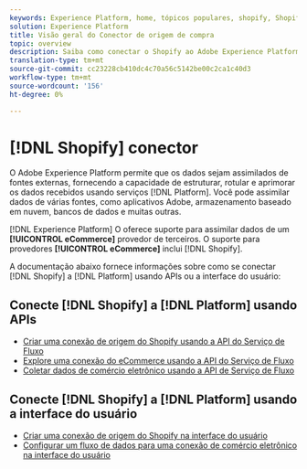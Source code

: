 ```yaml
---
keywords: Experience Platform, home, tópicos populares, shopify, Shopify;
solution: Experience Platform
title: Visão geral do Conector de origem de compra
topic: overview
description: Saiba como conectar o Shopify ao Adobe Experience Platform usando APIs ou a interface do usuário.
translation-type: tm+mt
source-git-commit: cc23228cb410dc4c70a56c5142be00c2ca1c40d3
workflow-type: tm+mt
source-wordcount: '156'
ht-degree: 0%

---
```



# [!DNL Shopify] conector

O Adobe Experience Platform permite que os dados sejam assimilados de fontes externas, fornecendo a capacidade de estruturar, rotular e aprimorar os dados recebidos usando serviços [!DNL Platform]. Você pode assimilar dados de várias fontes, como aplicativos Adobe, armazenamento baseado em nuvem, bancos de dados e muitas outras.

[!DNL Experience Platform] O oferece suporte para assimilar dados de um  **[!UICONTROL eCommerce]** provedor de terceiros. O suporte para provedores **[!UICONTROL eCommerce]** inclui [!DNL Shopify].

A documentação abaixo fornece informações sobre como se conectar [!DNL Shopify] a [!DNL Platform] usando APIs ou a interface do usuário:

## Conecte [!DNL Shopify] a [!DNL Platform] usando APIs

- [Criar uma conexão de origem do Shopify usando a API do Serviço de Fluxo](../../tutorials/api/create/ecommerce/shopify.md)
- [Explore uma conexão do eCommerce usando a API do Serviço de Fluxo](../../tutorials/api/explore/ecommerce.md)
- [Coletar dados de comércio eletrônico usando a API de Serviço de Fluxo](../../tutorials/api/collect/ecommerce.md)

## Conecte [!DNL Shopify] a [!DNL Platform] usando a interface do usuário

- [Criar uma conexão de origem do Shopify na interface do usuário](../../tutorials/ui/create/ecommerce/shopify.md)
- [Configurar um fluxo de dados para uma conexão de comércio eletrônico na interface do usuário](../../tutorials/ui/dataflow/ecommerce.md)